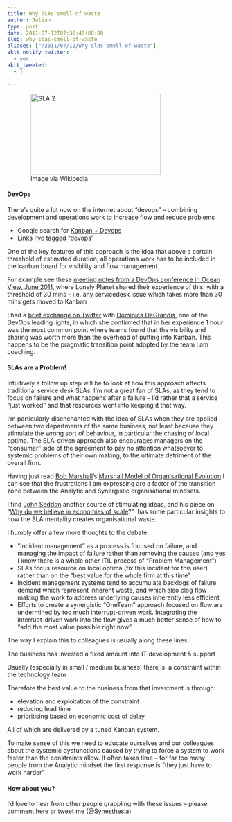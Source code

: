 ```yaml
---
title: Why SLAs smell of waste
author: Julian
type: post
date: 2011-07-12T07:36:45+00:00
slug: why-slas-smell-of-waste 
aliases: ["/2011/07/12/why-slas-smell-of-waste"]
aktt_notify_twitter:
  - yes
aktt_tweeted:
  - 1

---
```

<div class="zemanta-img" style="margin: 1em; display: block;">
  <figure style="width: 300px" class="wp-caption aligncenter"><a href="https://commons.wikipedia.org/wiki/File:SLA_2.JPG"><img title="SLA 2" src="https://www.synesthesia.co.uk/blog/wp-content/uploads/2011/07/300px-SLA_21.jpg" alt="SLA 2" width="300" height="187" /></a><figcaption class="wp-caption-text">Image via Wikipedia</figcaption></figure>
</div>

#### 

#### DevOps

There’s quite a lot now on the internet about “devops” – combining development and operations work to increase flow and reduce problems

  * Google search for <a href="https://www.google.co.uk/search?sourceid=chrome&ie=UTF-8&q=kanban+devops" target="_blank">Kanban + Devops</a>
  * <a href="https://www.delicious.com/synesthesia/devops" target="_blank">Links I’ve tagged “devops”</a>

One of the key features of this approach is the idea that above a certain threshold of estimated duration, all operations work has to be included in the kanban board for visibility and flow management.

For example see these <a href="https://docs.google.com/document/d/1gN-MZylxh72m9mCNo5oUCoWZXme4VtMIFf2ft3q1n7s/mobilebasic?authkey=CN_w1lo&pli=1&hl=en_US" target="_blank">meeting notes from a DevOps conference in Ocean View, June 2011</a>, where Lonely Planet shared their experience of this, with a threshold of 30 mins – i.e. any servicedesk issue which takes more than 30 mins gets moved to Kanban

I had a <a href="https://twitter.com/#!/dominicad/status/90507189810233344" target="_blank">brief exchange on Twitter</a> with <a href="https://twitter.com/#!/dominicad" target="_blank">Dominica DeGrandis</a>, one of the DevOps leading lights, in which she confirmed that in her experience 1 hour was the most common point where teams found that the visibility and sharing was worth more than the overhead of putting into Kanban. This happens to be the pragmatic transition point adopted by the team I am coaching.

#### SLAs are a Problem!

Intuitively a follow up step will be to look at how this approach affects traditional service desk SLAs. I’m not a great fan of SLAs, as they tend to focus on failure and what happens after a failure – I’d rather that a service “just worked” and that resources went into keeping it that way.

I’m particularly disenchanted with the idea of SLAs when they are applied between two departments of the same business, not least because they stimulate the wrong sort of behaviour, in particular the chasing of local optima. The SLA-driven approach also encourages managers on the “consumer” side of the agreement to pay no attention whatsoever to systemic problems of their own making, to the ultimate detriment of the overall firm.

Having just read [Bob Marshall][1]’s [Marshall Model of Organisational Evolution][2] I can see that the frustrations I am expressing are a factor of the transition zone between the Analytic and Synergistic organisational mindsets.

I find [John Seddon][3] another source of stimulating ideas, and his piece on “[Why do we believe in economies of scale][4]?”  has some particular insights to how the SLA mentality creates organisational waste.

I humbly offer a few more thoughts to the debate:

  * “Incident management” as a process is focused on failure, and managing the impact of failure rather than removing the causes (and yes I know there is a whole other ITIL process of &#8220;Problem Management&#8221;)
  * SLAs focus resource on local optima (fix this incident for this user) rather than on the “best value for the whole firm at this time”
  * Incident management systems tend to accumulate backlogs of failure demand which represent inherent waste, and which also clog flow making the work to address underlying causes inherently less efficient
  * Efforts to create a synergistic “OneTeam” approach focused on flow are undermined by too much interrupt-driven work. Integrating the interrupt-driven work into the flow gives a much better sense of how to “add the most value possible right now”

The way I explain this to colleagues is usually along these lines:

The business has invested a fixed amount into IT development & support

Usually (especially in small / medium business) there is  a constraint within the technology team

Therefore the best value to the business from that investment is through:

  * elevation and exploitation of the constraint
  * reducing lead time
  * prioritising based on economic cost of delay

All of which are delivered by a tuned Kanban system.

To make sense of this we need to educate ourselves and our colleagues about the systemic dysfunctions caused by trying to force a system to work faster than the constraints allow. It often takes time &#8211; for far too many people from the Analytic mindset the first response is &#8220;they just have to work harder&#8221;

#### How about you?

I&#8217;d love to hear from other people grappling with these issues &#8211; please comment here or tweet me ([@Synesthesia][5])

&nbsp;

<div class="zemanta-pixie" style="margin-top: 10px; height: 15px;">
  <img class="zemanta-pixie-img" style="border: none; float: right;" src="https://img.zemanta.com/pixy.gif?x-id=22db7d7d-2ec3-492f-ada6-24f0d5f74856" alt="" />
</div>

 [1]: https://twitter.com/#!/@flowchainsensei
 [2]: https://www.fallingblossoms.com/opinion/content?id=1006
 [3]: https://www.systemsthinking.co.uk/home.asp
 [4]: https://www.thesystemsthinkingreview.co.uk/index.php?pg=18&utwkstoryid=266
 [5]: https://twitter.com/#!/@synesthesia
